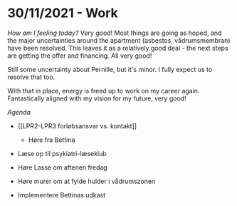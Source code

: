 # 30/11/2021 - Work
*How am I feeling today?*
Very good! Most things are going as hoped, and the major uncertainties around the apartment (asbestos, vådrumsmembran) have been resolved. This leaves it as a relatively good deal - the next steps are getting the offer and financing. All very good!

Still some uncertainty about Pernille, but it's minor. I fully expect us to resolve that too. 

With that in place, energy is freed up to work on my career again. Fantastically aligned with my vision for my future, very good!

*Agenda*
- [[LPR2-LPR3 forløbsansvar vs. kontakt]]
	* Høre fra Bettina

- Læse op til psykiatri-læseklub

* Høre Lasse om aftenen fredag

- Høre murer om at fylde hulder i vådrumszonen

* Implementere Bettinas udkast

<!-- {BearID:85AFBC43-A352-4870-A11D-DF2300033671-95783-000004AC88DC6AB2} -->
